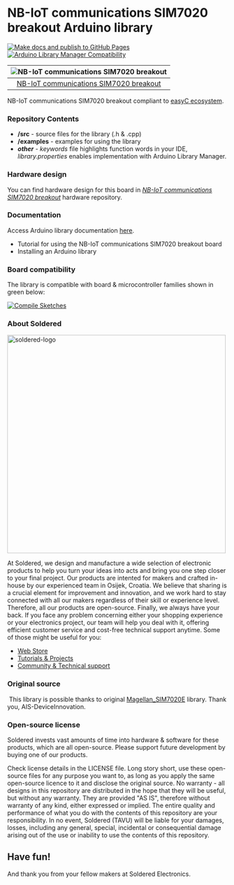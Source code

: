 # NB-IoT communications SIM7020 breakout Arduino library

[![Make docs and publish to GitHub Pages](https://github.com/SolderedElectronics/Soldered-SIM7020-NB-IoT-Arduino-Library/actions/workflows/make_docs.yml/badge.svg?branch=dev)](https://github.com/SolderedElectronics/Soldered-SIM7020-NB-IoT-Arduino-Library/actions/workflows/make_docs.yml)
[![Arduino Library Manager Compatibility](https://github.com/SolderedElectronics/Soldered-SIM7020-NB-IoT-Arduino-Library/actions/workflows/arduino_lint.yml/badge.svg?branch=dev)](https://github.com/SolderedElectronics/Soldered-SIM7020-NB-IoT-Arduino-Library/actions/workflows/arduino_lint.yml)


| ![NB-IoT communications SIM7020 breakout](https://upload.wikimedia.org/wikipedia/commons/8/8f/Example_image.svg) |
| :--------------------------------------------------------------------------------------------------------------: |
|                      [NB-IoT communications SIM7020 breakout](https://www.solde.red/333072)                      |

NB-IoT communications SIM7020 breakout compliant to [easyC ecosystem](https://www.soldered.com/en/easyC).

### Repository Contents

- **/src** - source files for the library (.h & .cpp)
- **/examples** - examples for using the library
- **_other_** - _keywords_ file highlights function words in your IDE, _library.properties_ enables implementation with Arduino Library Manager.

### Hardware design

You can find hardware design for this board in [_NB-IoT communications SIM7020 breakout_](https://github.com/SolderedElectronics/NAZIVPROIZVODA-hardware-design) hardware repository.

### Documentation

Access Arduino library documentation [here](https://SolderedElectronics.github.io/Soldered-SIM7020-NB-IoT-Arduino-Library/).

- Tutorial for using the NB-IoT communications SIM7020 breakout board
- Installing an Arduino library

### Board compatibility

The library is compatible with board & microcontroller families shown in green below:

[![Compile Sketches](http://github-actions.40ants.com/e-radionicacom/Soldered-SIM7020-NB-IoT-Arduino-Library/matrix.svg?branch=dev&only=Compile%20Sketches)](https://github.com/SolderedElectronics/Soldered-SIM7020-NB-IoT-Arduino-Library/actions/workflows/compile_test.yml)

### About Soldered

<img src="https://raw.githubusercontent.com/e-radionicacom/Soldered-Generic-Arduino-Library/dev/extras/Soldered-logo-color.png" alt="soldered-logo" width="500"/>

At Soldered, we design and manufacture a wide selection of electronic products to help you turn your ideas into acts and bring you one step closer to your final project. Our products are intented for makers and crafted in-house by our experienced team in Osijek, Croatia. We believe that sharing is a crucial element for improvement and innovation, and we work hard to stay connected with all our makers regardless of their skill or experience level. Therefore, all our products are open-source. Finally, we always have your back. If you face any problem concerning either your shopping experience or your electronics project, our team will help you deal with it, offering efficient customer service and cost-free technical support anytime. Some of those might be useful for you:

- [Web Store](https://www.soldered.com/shop)
- [Tutorials & Projects](https://soldered.com/learn)
- [Community & Technical support](https://soldered.com/community)

### Original source

​
This library is possible thanks to original [Magellan_SIM7020E](https://github.com/AIS-DeviceInnovation/Magellan_SIM7020E) library. Thank you, AIS-DeviceInnovation.

### Open-source license

Soldered invests vast amounts of time into hardware & software for these products, which are all open-source. Please support future development by buying one of our products.

Check license details in the LICENSE file. Long story short, use these open-source files for any purpose you want to, as long as you apply the same open-source licence to it and disclose the original source. No warranty - all designs in this repository are distributed in the hope that they will be useful, but without any warranty. They are provided "AS IS", therefore without warranty of any kind, either expressed or implied. The entire quality and performance of what you do with the contents of this repository are your responsibility. In no event, Soldered (TAVU) will be liable for your damages, losses, including any general, special, incidental or consequential damage arising out of the use or inability to use the contents of this repository.

## Have fun!

And thank you from your fellow makers at Soldered Electronics.
